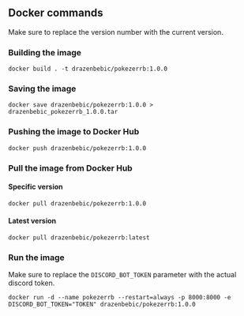 ## Docker commands

Make sure to replace the version number with the current version.

### Building the image

`docker build . -t drazenbebic/pokezerrb:1.0.0`

### Saving the image

`docker save drazenbebic/pokezerrb:1.0.0 > drazenbebic_pokezerrb_1.0.0.tar`

### Pushing the image to Docker Hub

`docker push drazenbebic/pokezerrb:1.0.0`

### Pull the image from Docker Hub

#### Specific version
`docker pull drazenbebic/pokezerrb:1.0.0`

#### Latest version
`docker pull drazenbebic/pokezerrb:latest`

### Run the image

Make sure to replace the `DISCORD_BOT_TOKEN` parameter with the actual discord token.

`docker run -d --name pokezerrb --restart=always -p 8000:8000 -e DISCORD_BOT_TOKEN="TOKEN" drazenbebic/pokezerrb:1.0.0`